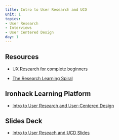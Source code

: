 ```yaml
---
title: Intro to User Research and UCD
unit: 1
topics:
- User Research
- Interviews
- User Centered Design
day: 1
---
```


Resources
---------

- [UX Research for complete beginners](https://www.uxbooth.com/articles/complete-beginners-guide-to-design-research/)

- [The Research Learning Spiral](https://www.smashingmagazine.com/2013/09/5-step-process-conducting-user-research/)


Ironhack Learning Platform
--------------------------

- [Intro to User Research and User-Centered Design](http://materials.ironhack.com/s/BJtQV6bYcz)


Slides Deck
-----------

- [Intro to User Reseach and UCD Slides](https://docs.google.com/presentation/d/1xH0l0eStay-Os6_RsCmufbaYmK5Vx2x2OYyyegGG0JQ/edit#slide=id.g4123adfa1f_2_50)
